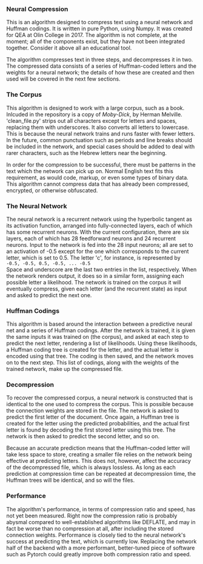 ### Neural Compression

This is an algorithm designed to compress text using a neural network and Huffman codings.  It is written in pure Python, using Numpy.  It was created for QEA at Olin College in 2017.  The algorithm is not complete, at the moment; all of the components exist, but they have not been integrated together.  Consider it above all an educational tool.  

The algorithm compresses text in three steps, and decompresses it in two.  The compressed data consists of a series of Huffman-coded letters and the weights for a neural network; the details of how these are created and then used will be covered in the next few sections.  

### The Corpus

This algorithm is designed to work with a large corpus, such as a book.  Inlcuded in the repository is a copy of _Moby-Dick_, by Herman Melville.  'clean\_file.py' strips out all characters except for letters and spaces, replacing them with underscores.  It also converts all letters to lowercase.  This is because the neural network trains and runs faster with fewer letters.  In the future, common punctuation such as periods and line breaks should be included in the network, and special cases should be added to deal with rarer characters, such as the Hebrew letters near the beginning.  

In order for the compression to be successful, there must be patterns in the text which the network can pick up on.  Normal English text fits this requirement, as would code, markup, or even some types of binary data.  This algorithm cannot compress data that has already been compressed, encrypted, or otherwise obfuscated.  

### The Neural Network

The neural network is a recurrent network using the hyperbolic tangent as its activation function, arranged into fully-connected layers, each of which has some recurrent neurons.  With the current configuration, there are six layers, each of which has 28 feedforward neurons and 24 recurrent neurons.  Input to the network is fed into the 28 input neurons; all are set to an activation of -0.5 except for the one which corresponds to the current letter, which is set to 0.5.  The letter 'c', for instance, is represented by  
`-0.5, -0.5, 0.5, -0.5, ... -0.5`  
Space and underscore are the last two entries in the list, respectively.  When the network renders output, it does so in a similar form, assigning each possible letter a likelihood.  The network is trained on the corpus it will eventually compress, given each letter (and the recurrent state) as input and asked to predict the next one.  

### Huffman Codings

This algorithm is based around the interaction between a predictive neural net and a series of Huffman codings.  After the network is trained, it is given the same inputs it was trained on (the corpus), and asked at each step to predict the next letter, rendering a list of likelihoods.  Using these likelihoods, a Huffman coding tree is created for the letter, and the actual letter is encoded using that tree.  The coding is then saved, and the network moves on to the next step.  This list of codings, along with the weights of the trained network, make up the compressed file.

### Decompression

To recover the compressed corpus, a neural network is constructed that is identical to the one used to compress the corpus.  This is possible because the connection weights are stored in the file.  The network is asked to predict the first letter of the document.  Once again, a Huffman tree is created for the letter using the predicted probabilities, and the actual first letter is found by decoding the first stored letter using this tree.  The network is then asked to predict the second letter, and so on.  

Because an accurate prediction means that the Huffman-coded letter will take less space to store, creating a smaller file relies on the network being effective at predicting letters.  This does not, however, affect the accuracy of the decompressed file, which is always lossless.  As long as each prediction at compression time can be repeated at decompression time, the Huffman trees will be identical, and so will the files.

### Performance

The algorithm's performance, in terms of compression ratio and speed, has not yet been measured.  Right now the compression ratio is probably abysmal compared to well-established algorithms like DEFLATE, and may in fact be worse than no compression at all, after including the stored connection weights. Performance is closely tied to the neural network's success at predicting the text, which is currently low.  Replacing the network half of the backend with a more performant, better-tuned piece of software such as Pytorch could greatly improve both compression ratio and speed.
